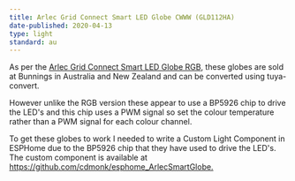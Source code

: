 ```yaml
---
title: Arlec Grid Connect Smart LED Globe CWWW (GLD112HA)
date-published: 2020-04-13
type: light
standard: au
---
```


As per the [Arlec Grid Connect Smart LED Globe RGB](https://esphome-configs.io/devices/arlec-grid-connect-smart-led-globe-rgb/), these globes are sold at Bunnings in Australia and New Zealand and can be converted using tuya-convert.

However unlike the RGB version these appear to use a BP5926 chip to drive the LED's and this chip uses a PWM signal so set the colour temperature rather than a PWM signal for each colour channel.

To get these globes to work I needed to write a Custom Light Component in ESPHome due to the BP5926 chip that they have used to drive the LED's.
The custom component is available at <https://github.com/cdmonk/esphome_ArlecSmartGlobe.>
